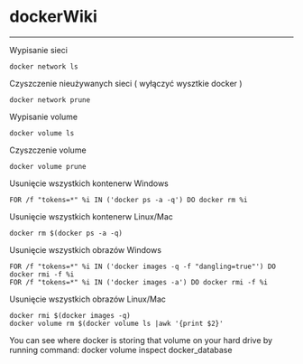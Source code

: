 # dockerWiki
---------------
Wypisanie sieci
```
docker network ls
```
Czyszczenie nieużywanych sieci ( wyłączyć wysztkie docker )
```
docker network prune
```


Wypisanie volume
```
docker volume ls
```
Czyszczenie volume
```
docker volume prune
```


Usunięcie wszystkich kontenerw Windows
```
FOR /f "tokens=*" %i IN ('docker ps -a -q') DO docker rm %i
```
Usunięcie wszystkich kontenerw Linux/Mac
```
docker rm $(docker ps -a -q)
```


Usunięcie wszystkich obrazów Windows
```
FOR /f "tokens=*" %i IN ('docker images -q -f "dangling=true"') DO docker rmi -f %i
FOR /f "tokens=*" %i IN ('docker images -a') DO docker rmi -f %i
```
Usunięcie wszystkich obrazów Linux/Mac
```
docker rmi $(docker images -q)
docker volume rm $(docker volume ls |awk '{print $2}'
```

You can see where docker is storing that volume on your hard drive by running command:
docker volume inspect docker_database

